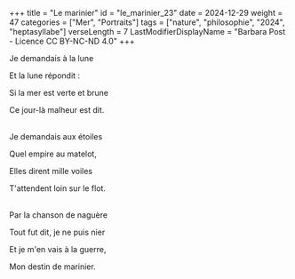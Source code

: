 +++
title = "Le marinier"
id = "le_marinier_23"
date = 2024-12-29
weight = 47
categories = ["Mer", "Portraits"]
tags = ["nature", "philosophie", "2024", "heptasyllabe"]
verseLength = 7
LastModifierDisplayName = "Barbara Post - Licence CC BY-NC-ND 4.0"
+++

Je demandais à la lune

Et la lune répondit :

Si la mer est verte et brune

Ce jour-là malheur est dit.

 \
Je demandais aux étoiles

Quel empire au matelot,

Elles dirent mille voiles

T'attendent loin sur le flot.

 \
Par la chanson de naguère

Tout fut dit, je ne puis nier

Et je m'en vais à la guerre,

Mon destin de marinier.
